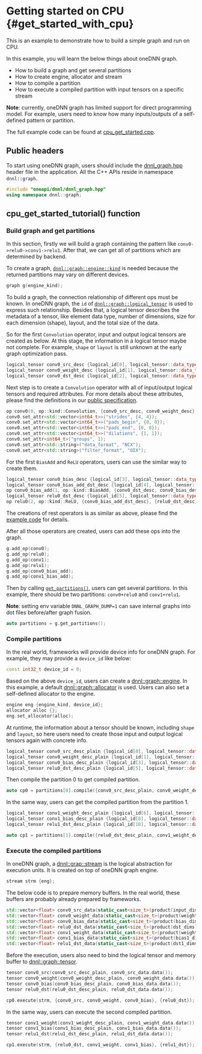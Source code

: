 # Getting started on CPU {#get_started_with_cpu}

This is an example to demonstrate how to build a simple graph and run on CPU.

In this example, you will learn the below things about oneDNN graph.

- How to build a graph and get several partitions
- How to create engine, allocator and stream
- How to compile a partition
- How to execute a compiled partition with input tensors on a specific stream

**Note**: currently, oneDNN graph has limited support for direct programming
model. For example, users need to know how many inputs/outputs of a self-defined
pattern or partition.

The full example code can be found at [cpu_get_started.cpp](../examples/cpp/src/cpu_get_started.cpp).

## Public headers

To start using oneDNN graph, users should include the
[dnnl_graph.hpp](../include/oneapi/dnnl/dnnl_graph.hpp) header file in the
application. All the C++ APIs reside in namespace `dnnl::graph`.

~~~cpp
#include "oneapi/dnnl/dnnl_graph.hpp"
using namespace dnnl::graph;
~~~

## cpu_get_started_tutorial() function

### Build graph and get partitions

In this section, firstly we will build a graph containing the pattern like
`conv0->relu0->conv1->relu1`. After that, we can get all of partitions which are
determined by backend.

To create a graph,
[`dnnl::graph::engine::kind`](../include/oneapi/dnnl/dnnl_graph.hpp#L102) is
needed because the returned partitions may vary on different devices.

~~~cpp
graph g(engine_kind);
~~~

To build a graph, the connection relationship of different ops must be known. In
oneDNN graph, the `id` of
[`dnnl::graph::logical_tensor`](../include/oneapi/dnnl/dnnl_graph.hpp#L282) is
used to express such relationship. Besides that, a logical tensor describes the
metadata of a tensor, like element data type, number of dimensions, size for
each dimension (shape), layout, and the total size of the data.

So for the first `Convolution` operator, input and output logical tensors are
created as below. At this stage, the information in a logical tensor maybe not
complete. For example, `shape` or `layout` is still unknown at the early graph
optimization pass.

~~~cpp
logical_tensor conv0_src_desc {logical_id[0], logical_tensor::data_type::f32, input_dims, logical_tensor::layout_type::undef};
logical_tensor conv0_weight_desc {logical_id[1], logical_tensor::data_type::f32, weight_dims,logical_tensor::layout_type::undef};
logical_tensor conv0_dst_desc {logical_id[2], logical_tensor::data_type::f32, dst_dims, logical_tensor::layout_type::undef};
~~~

Next step is to create a `Convolution` operator with all of input/output logical
tensors and required attributes. For more details about these attributes, please
find the definitions in our
[public specification](https://spec.oneapi.com/onednn-graph/latest/ops/convolution/Convolution_1.html).

~~~cpp
op conv0(0, op::kind::Convolution, {conv0_src_desc, conv0_weight_desc}, {conv0_dst_desc}, "conv0");
conv0.set_attr<std::vector<int64_t>>("strides", {4, 4});
conv0.set_attr<std::vector<int64_t>>("pads_begin", {0, 0});
conv0.set_attr<std::vector<int64_t>>("pads_end", {0, 0});
conv0.set_attr<std::vector<int64_t>>("dilations", {1, 1});
conv0.set_attr<int64_t>("groups", 1);
conv0.set_attr<std::string>("data_format", "NCX");
conv0.set_attr<std::string>("filter_format", "OIX");
~~~

For the first `BiasAdd` and `ReLU` operators, users can use the similar way to
create them.

~~~cpp
logical_tensor conv0_bias_desc {logical_id[3], logical_tensor::data_type::f32, bias_dims, logical_tensor::layout_type::undef};
logical_tensor conv0_bias_add_dst_desc {logical_id[4], logical_tensor::data_type::f32, dst_dims, logical_tensor::layout_type::undef};
op conv0_bias_add(1, op::kind::BiasAdd, {conv0_dst_desc, conv0_bias_desc}, {conv0_bias_add_dst_desc}, "conv0_bias_add");
logical_tensor relu0_dst_desc {logical_id[5], logical_tensor::data_type::f32, dst_dims, logical_tensor::layout_type::undef};
op relu0(2, op::kind::ReLU, {conv0_bias_add_dst_desc}, {relu0_dst_desc}, "relu0");
~~~

The creations of rest operators is as similar as above, please find the
[example code](../examples/cpp/src/cpu_get_started.cpp#L141) for details.

After all those operators are created, users can add these ops into the graph.

~~~cpp
g.add_op(conv0);
g.add_op(relu0);
g.add_op(conv1);
g.add_op(relu1);
g.add_op(conv0_bias_add);
g.add_op(conv1_bias_add);
~~~

Then by calling [`get_partitions()`](../include/oneapi/dnnl/dnnl_graph.hpp#L1200),
users can get several partitions. In this example, there should be two
partitions: `conv0+relu0` and `conv1+relu1`.

**Note**: setting env variable `DNNL_GRAPH_DUMP=1` can save internal graphs into
dot files before/after graph fusion.

~~~cpp
auto partitions = g.get_partitions();
~~~

### Compile partitions

In the real world, frameworks will provide device info for oneDNN graph. For
example, they may provide a `device_id` like below:

~~~cpp
const int32_t device_id = 0;
~~~

Based on the above `device_id`, users can create a
[dnnl::graph::engine](../include/oneapi/dnnl/dnnl_graph.hpp#L97). In this
example, a default [dnnl::graph::allocator](../include/oneapi/dnnl/dnnl_graph.hpp#L45)
is used. Users can also set a self-defined allocator to the engine.

~~~cpp
engine eng {engine_kind, device_id};
allocator alloc {};
eng.set_allocator(alloc);
~~~

At runtime, the information about a tensor should be known, including `shape`
and `layout`, so here users need to create those input and output logical
tensors again with concrete info.

~~~cpp
logical_tensor conv0_src_desc_plain {logical_id[0], logical_tensor::data_type::f32, input_dims, logical_tensor::layout_type::strided};
logical_tensor conv0_weight_desc_plain {logical_id[1], logical_tensor::data_type::f32, weight_dims, logical_tensor::layout_type::strided};
logical_tensor conv0_bias_desc_plain {logical_id[3], logical_tensor::data_type::f32, bias_dims, logical_tensor::layout_type::strided};
logical_tensor relu0_dst_desc_plain {logical_id[5], logical_tensor::data_type::f32, dst_dims, logical_tensor::layout_type::strided};
~~~

Then compile the partition 0 to get compiled partition.

~~~cpp
auto cp0 = partitions[0].compile({conv0_src_desc_plain, conv0_weight_desc_plain, conv0_bias_desc_plain}, {relu0_dst_desc_plain}, eng);
~~~

In the same way, users can get the compiled partition from the partition 1.

~~~cpp
logical_tensor conv1_weight_desc_plain {logical_id[6], logical_tensor::data_type::f32, weight1_dims, logical_tensor::layout_type::strided};
logical_tensor conv1_bias_desc_plain {logical_id[8], logical_tensor::data_type::f32, bias1_dims, logical_tensor::layout_type::strided};
logical_tensor relu1_dst_desc_plain {logical_id[10], logical_tensor::data_type::f32, dst_dims, logical_tensor::layout_type::strided};

auto cp1 = partitions[1].compile({relu0_dst_desc_plain, conv1_weight_desc_plain, conv1_bias_desc_plain}, {relu1_dst_desc_plain}, eng);
~~~

### Execute the compiled partitions

In oneDNN graph, a [dnnl::grap::stream](../include/oneapi/dnnl/dnnl_graph.hpp#L239)
is the logical abstraction for execution units. It is created on top of oneDNN
graph engine.

~~~cpp
stream strm {eng};
~~~

The below code is to prepare memory buffers. In the real world, these buffers
are probably already prepared by frameworks.

~~~cpp
std::vector<float> conv0_src_data(static_cast<size_t>(product(input_dims)), 1.0f);
std::vector<float> conv0_weight_data(static_cast<size_t>(product(weight_dims)), 1.0f);
std::vector<float> conv0_bias_data(static_cast<size_t>(product(bias_dims)), 1.0f);
std::vector<float> relu0_dst_data(static_cast<size_t>(product(dst_dims)), 0.0f);
std::vector<float> conv1_weight_data(static_cast<size_t>(product(weight1_dims)), 1.0f);
std::vector<float> conv1_bias_data(static_cast<size_t>(product(bias1_dims)), 1.0f);
std::vector<float> relu1_dst_data(static_cast<size_t>(product(dst1_dims)), 0.0f);
~~~

Before the execution, users also need to bind the logical tensor and memory
buffer to [dnnl::graph::tensor](../include/oneapi/dnnl/dnnl_graph.hpp#L530).

~~~cpp
tensor conv0_src(conv0_src_desc_plain, conv0_src_data.data());
tensor conv0_weight(conv0_weight_desc_plain, conv0_weight_data.data());
tensor conv0_bias(conv0_bias_desc_plain, conv0_bias_data.data());
tensor relu0_dst(relu0_dst_desc_plain, relu0_dst_data.data());

cp0.execute(strm, {conv0_src, conv0_weight, conv0_bias}, {relu0_dst});
~~~

In the same way, users can execute the second compiled partition.

~~~cpp
tensor conv1_weight(conv1_weight_desc_plain, conv1_weight_data.data());
tensor conv1_bias(conv1_bias_desc_plain, conv1_bias_data.data());
tensor relu1_dst(relu1_dst_desc_plain, relu1_dst_data.data());

cp1.execute(strm, {relu0_dst, conv1_weight, conv1_bias}, {relu1_dst});
~~~

